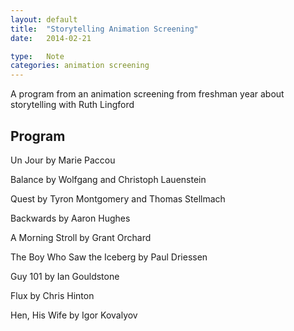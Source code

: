 ```yaml
---
layout: default
title:  "Storytelling Animation Screening"
date:   2014-02-21

type:   Note
categories: animation screening
---
```

A program from an animation screening from freshman year about storytelling with Ruth Lingford

## Program

Un Jour by Marie Paccou

Balance by Wolfgang and Christoph Lauenstein

Quest by Tyron Montgomery and Thomas Stellmach

Backwards by Aaron Hughes

A Morning Stroll by Grant Orchard

The Boy Who Saw the Iceberg by Paul Driessen

Guy 101 by Ian Gouldstone

Flux by Chris Hinton

Hen, His Wife by Igor Kovalyov


